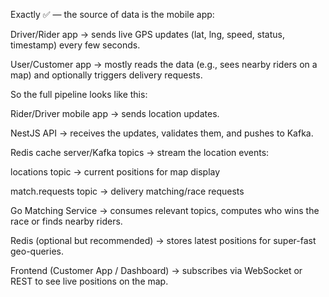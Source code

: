Exactly ✅ — the source of data is the mobile app:

Driver/Rider app → sends live GPS updates (lat, lng, speed, status, timestamp) every few seconds.

User/Customer app → mostly reads the data (e.g., sees nearby riders on a map) and optionally triggers delivery requests.

So the full pipeline looks like this:

Rider/Driver mobile app → sends location updates.

NestJS API → receives the updates, validates them, and pushes to Kafka.

Redis cache server/Kafka topics → stream the location events:

locations topic → current positions for map display

match.requests topic → delivery matching/race requests

Go Matching Service → consumes relevant topics, computes who wins the race or finds nearby riders.

Redis (optional but recommended) → stores latest positions for super-fast geo-queries.

Frontend (Customer App / Dashboard) → subscribes via WebSocket or REST to see live positions on the map.